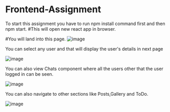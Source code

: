 # Frontend-Assignment

To start this assignment you have to run npm install command first and then npm start.
#This will open new react app in browser.

#You will land into this page.
![image](https://user-images.githubusercontent.com/122368774/224269715-721c50c7-f845-41fa-ac4a-838f80cabe11.png)


You can select any user and that will display the user's details in next page

![image](https://user-images.githubusercontent.com/122368774/224272855-2ba4328c-011d-4528-a557-15b58c658b38.png)


You can also view Chats component where all the users other that the user logged in can be seen.

![image](https://user-images.githubusercontent.com/122368774/224270487-d26437a1-a8ba-4803-841e-279a162d00b7.png)

You can also navigate to other sections like Posts,Gallery and ToDo.

![image](https://user-images.githubusercontent.com/122368774/224270758-0c709e70-14a6-4023-b3e3-2a421c665781.png)
